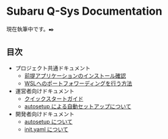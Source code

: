 # Subaru Q-Sys Documentation

現在執筆中です。✒️

## 目次

- プロジェクト共通ドキュメント
  - [前提アプリケーションのインストール確認](./common/dependency-check.md)
  - [WSLへのポートフォワーディングを行う方法](./common/portfowarding-to-wsl.md)
- 運営者向けドキュメント
  - [クイックスタートガイド](./admin/quick-start.md)
  - [autosetup による自動セットアップについて](./admin/autosetup-by-command.md)
- 開発者向けドキュメント
  - [autosetup について](./developer/about-autosetup.md)
  - [init.yaml について](./developer/syntax-of-init-yaml.md)
